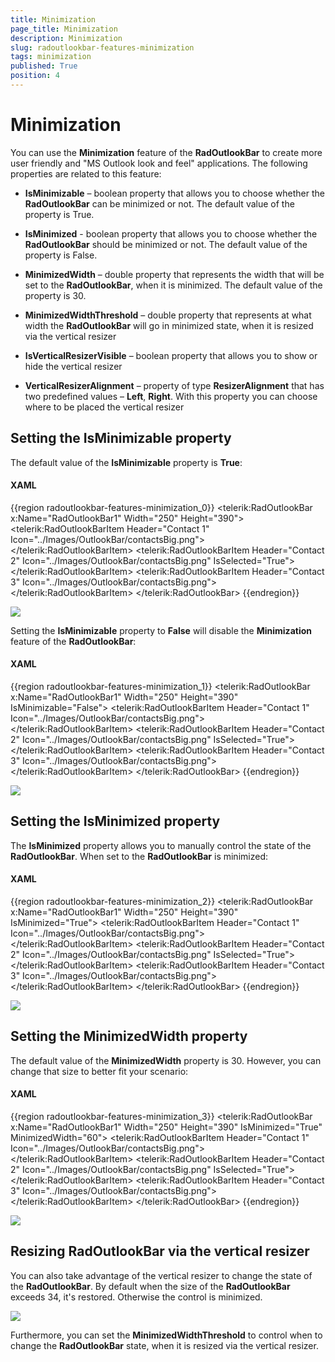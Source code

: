 ```yaml
---
title: Minimization
page_title: Minimization
description: Minimization
slug: radoutlookbar-features-minimization
tags: minimization
published: True
position: 4
---
```


# Minimization

You can use the __Minimization__ feature of the __RadOutlookBar__ to create more user friendly and "MS Outlook look and feel" applications. The following properties are related to this feature:

* __IsMinimizable__ – boolean property that allows you to choose whether the __RadOutlookBar__ can be minimized or not. The default value of the property is True.

* __IsMinimized__ - boolean property that allows you to choose whether the __RadOutlookBar__ should be minimized or not. The default value of the property is False.

* __MinimizedWidth__ – double property that represents the width that will be set to the __RadOutlookBar__, when it is minimized. The default value of the property is 30. 

* __MinimizedWidthThreshold__ – double property that represents at what width the __RadOutlookBar__ will go in minimized state, when it is resized via the vertical resizer 

* __IsVerticalResizerVisible__ – boolean property that allows you to show or hide the vertical resizer 

* __VerticalResizerAlignment__ – property of type __ResizerAlignment__ that has two predefined values – __Left__, __Right__. With this property you can choose where to be placed the vertical resizer 

## Setting the IsMinimizable property

The default value of the __IsMinimizable__ property is __True__:

#### __XAML__
{{region radoutlookbar-features-minimization_0}}
	<telerik:RadOutlookBar x:Name="RadOutlookBar1" 
						   Width="250"
						   Height="390">
		<telerik:RadOutlookBarItem Header="Contact 1" Icon="../Images/OutlookBar/contactsBig.png">
			<TextBlock Text="Contact 1 Information" />
		</telerik:RadOutlookBarItem>
		<telerik:RadOutlookBarItem Header="Contact 2" 
								   Icon="../Images/OutlookBar/contactsBig.png"
								   IsSelected="True">
			<TextBlock Text="Contact 2 Information" />
		</telerik:RadOutlookBarItem>
		<telerik:RadOutlookBarItem Header="Contact 3" Icon="../Images/OutlookBar/contactsBig.png">
			<TextBlock Text="Contact 3 Information" />
		</telerik:RadOutlookBarItem>
	</telerik:RadOutlookBar>
{{endregion}}

![](images/outlook_minimization_IsMinimizableDef.png)

Setting the __IsMinimizable__ property to __False__ will disable the __Minimization__ feature of the __RadOutlookBar__:

#### __XAML__
{{region radoutlookbar-features-minimization_1}}
	<telerik:RadOutlookBar x:Name="RadOutlookBar1" 
						   Width="250"
						   Height="390"
						   IsMinimizable="False">
		<telerik:RadOutlookBarItem Header="Contact 1" Icon="../Images/OutlookBar/contactsBig.png">
			<TextBlock Text="Contact 1 Information" />
		</telerik:RadOutlookBarItem>
		<telerik:RadOutlookBarItem Header="Contact 2" 
								   Icon="../Images/OutlookBar/contactsBig.png"
								   IsSelected="True">
			<TextBlock Text="Contact 2 Information" />
		</telerik:RadOutlookBarItem>
		<telerik:RadOutlookBarItem Header="Contact 3" Icon="../Images/OutlookBar/contactsBig.png">
			<TextBlock Text="Contact 3 Information" />
		</telerik:RadOutlookBarItem>
	</telerik:RadOutlookBar>
{{endregion}}

![](images/outlook_minimization_IsMinimizableFalse.png)

## Setting the IsMinimized property

The __IsMinimized__ property allows you to manually control the state of the __RadOutlookBar__. When set to the __RadOutlookBar__ is minimized:

#### __XAML__
{{region radoutlookbar-features-minimization_2}}
	<telerik:RadOutlookBar x:Name="RadOutlookBar1" 
						   Width="250"
						   Height="390"
						   IsMinimized="True">
		<telerik:RadOutlookBarItem Header="Contact 1" Icon="../Images/OutlookBar/contactsBig.png">
			<TextBlock Text="Contact 1 Information" />
		</telerik:RadOutlookBarItem>
		<telerik:RadOutlookBarItem Header="Contact 2" 
								   Icon="../Images/OutlookBar/contactsBig.png"
								   IsSelected="True">
			<TextBlock Text="Contact 2 Information" />
		</telerik:RadOutlookBarItem>
		<telerik:RadOutlookBarItem Header="Contact 3" Icon="../Images/OutlookBar/contactsBig.png">
			<TextBlock Text="Contact 3 Information" />
		</telerik:RadOutlookBarItem>
	</telerik:RadOutlookBar>
{{endregion}}

![](images/outlook_minimization_IsMinimizedTrue.png)

##  Setting the MinimizedWidth property

The default value of the __MinimizedWidth__ property is 30. However, you can change that size to better fit your scenario:

#### __XAML__
{{region radoutlookbar-features-minimization_3}}
	<telerik:RadOutlookBar x:Name="RadOutlookBar1" 
						   Width="250"
						   Height="390"
						   IsMinimized="True"
						   MinimizedWidth="60">
		<telerik:RadOutlookBarItem Header="Contact 1" Icon="../Images/OutlookBar/contactsBig.png">
			<TextBlock Text="Contact 1 Information" />
		</telerik:RadOutlookBarItem>
		<telerik:RadOutlookBarItem Header="Contact 2" 
								   Icon="../Images/OutlookBar/contactsBig.png"
								   IsSelected="True">
			<TextBlock Text="Contact 2 Information" />
		</telerik:RadOutlookBarItem>
		<telerik:RadOutlookBarItem Header="Contact 3" Icon="../Images/OutlookBar/contactsBig.png">
			<TextBlock Text="Contact 3 Information" />
		</telerik:RadOutlookBarItem>
	</telerik:RadOutlookBar>
{{endregion}}

![](images/outlook_minimization_MinimizedWidth.png)

## Resizing RadOutlookBar via the vertical resizer

You can also take advantage of the vertical resizer to change the state of the __RadOutlookBar__. By default when the size of the __RadOutlookBar__ exceeds 34, it's restored. Otherwise the control is minimized.

![](images/outlook_minimization_Resizer.png)

Furthermore, you can set the __MinimizedWidthThreshold__ to control when to change the __RadOutlookBar__ state, when it is resized via the vertical resizer. 